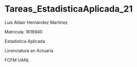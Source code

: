 # Tareas_EstadisticaAplicada_21
Luis Aldair Hernández Martínez

Matricula: 1616940

Estadistica Aplicada

Licenciatura en Actuaria

FCFM UANL
